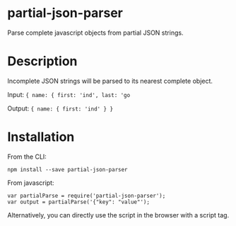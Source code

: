 # partial-json-parser
Parse complete javascript objects from partial JSON strings.

# Description
Incomplete JSON strings will be parsed to its nearest complete object. 

Input: 
`{
  name: {
    first: 'ind',
    last: 'go`
    
Output:
`{
  name: {
    first: 'ind'
  }
}`

# Installation
From the CLI:

    npm install --save partial-json-parser
    
From javascript:

    var partialParse = require('partial-json-parser');
    var output = partialParse('{"key": "value"');
    
Alternatively, you can directly use the script in the browser with a script tag.
